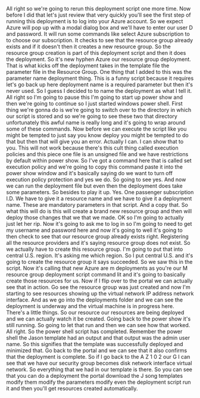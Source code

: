 All right so we're going to rerun this deployment script one more time.
Now before I did that let's just review that very quickly you'll see the first step of running this
deployment is to log into your Azure account.
So we expect Azure will pop up with a modal dialog box and we'll have to enter our user D and password.
It will run some commands like select Azure subscription to to choose our subscription.
It checks to see that the resource group already exists and if it doesn't then it creates a new resource
group.
So the resource group creation is part of this deployment script and then it does the deployment.
So it's new hyphen Azure our resource group deployment.
That is what kicks off the deployment takes in the template file the parameter file in the Resource
Group.
One thing that I added to this was the parameter name deployment thing.
This is a funny script because it requires let's go back up here deployment name is a required parameter
but then it's never used.
So I guess I decided to to name the deployment as what I tell it.
All right so I'm going to pause this I'm going to start up power show and then we're going to continue
so I just started windows power shell.
First thing we're gonna do is we're going to switch over to the directory in which our script is stored
and so we're going to see these two that directory unfortunately this awful name is really long and
it's going to wrap around some of these commands.
Now before we can execute the script like you might be tempted to just say you know deploy
you might be tempted to do that but then that will give you an error.
Actually I can.
I can show that to you.
This will not work because there's this cult thing called execution policies and this piece one file
is an unsigned file and we have restrictions by default within power show.
So I've got a command here that is called set execution policy and
we're going to copy this command paste it into the power show window and it's basically saying do we
want to turn off execution policy protection and yes we do.
So going to see yes.
And now we can run the deployment file but even then the deployment does take some parameters.
So besides to play it up.
Yes.
One passenger subscription I.D. We have to give it a resource name and we have to give it a deployment
name.
These are mandatory parameters in that script.
And a copy that.
So what this will do is this will create a brand new resource group and then will deploy those changes
that we that we made.
OK so I'm going to actually just let her rip.
Now it's going to ask me to log in so I'm going to need to get my username and password here
and now it's going to well it's going to then check to see that our resource group already exists right.
Registering all the resource providers and it's saying resource group does not exist.
So we actually have to create this resource group.
I'm going to put that into central U.S. region.
It's asking me which region.
So I put central U.S. and it's going to create the resource group it says succeeded.
So we saw this in the script.
Now it's calling that new Azure are m deployments as you're our M resource group deployment script command
lit and it's going to basically create those resources for us.
Now if I flip over to the portal we can actually see that in action.
Go see the resource group was just created and now I'm starting to see resources showing up the virtual
network IP address network interface.
And as we go into the deployments folder and we can see the deployment is underway and the virtual machine
is in progress here.
There's a little things.
So our resource our resources are being deployed and we can actually watch it be created.
Going back to the power show it's still running.
So going to let that run and then we can see how that worked.
All right.
So the power shell script has completed.
Remember the power shell the Jason template had an output and that output was the admin user name.
So this signifies that the template was successfully deployed and minimized that.
Go back to the portal and we can see that it also confirms that the deployment is complete.
So if I go back to the A Z 1 0 2 our G I can see that we have our security group becomes disk network
interface virtual network.
So everything that we had in our template is there.
So you can see that you can do a deployment the portal download the J song templates modify them modify
the parameters modify even the deployment script run it and then you'll get resources created automatically.

